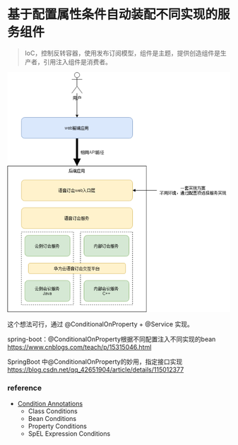 

基于配置属性条件自动装配不同实现的服务组件
======
> IoC，控制反转容器，使用发布订阅模型，组件是主题，提供创造组件是生产者，引用注入组件是消费者。


![语音订会期望的架构实现方案](docs/语音订会期望的架构实现方案.png)

这个想法可行，通过 @ConditionalOnProperty + @Service 实现。


spring-boot：@ConditionalOnProperty根据不同配置注入不同实现的bean
https://www.cnblogs.com/teach/p/15315046.html

SpringBoot 中@ConditionalOnProperty的妙用，指定接口实现
https://blog.csdn.net/qq_42651904/article/details/115012377


### reference
- [Condition Annotations](https://docs.spring.io/spring-boot/docs/current/reference/html/features.html#features.developing-auto-configuration.condition-annotations)
  - Class Conditions
  - Bean Conditions
  - Property Conditions
  - SpEL Expression Conditions

